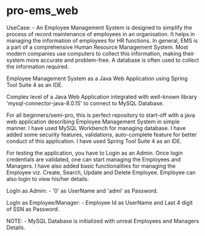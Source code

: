 # pro-ems_web
UseCase: - An Employee Management System is designed to simplify the process of record maintenance of employees in an organisation. It helps in managing the information of employees for HR functions. In general, EMS is a part of a comprehensive Human Resource Management System. Most modern companies use computers to collect this information, making their system more accurate and problem-free. A database is often used to collect the information required.

Employee Management System as a Java Web Application using Spring Tool Suite 4 as an IDE.

Complex level of a Java Web Application integrated with well-known library 'mysql-connector-java-8.0.15' to connect to MySQL Database.

For all beginners/semi-pro, this is perfect repository to start-off with a java web application describing Employee Management System in simple manner. I have used MySQL Workbench for managing database. I have added some security features, validations, auto-complete feature for better conduct of this application. I have used Spring Tool Suite 4 as an IDE.

For testing the application, you have to Login as an Admin. Once login credentials are validated, one can start managing the Employees and Managers. I have also added basic functionalities for managing the Employee viz. Create, Search, Update and Delete Employee. Employee can also login to view his/her details.

LogIn as Admin: - '0' as UserName and 'admi' as Password.

LogIn as Employee/Manager: - Employee Id as UserName and Last 4 digit of SSN as Password.

NOTE: - MySQL Database is initialized with unreal Employees and Managers Details.
